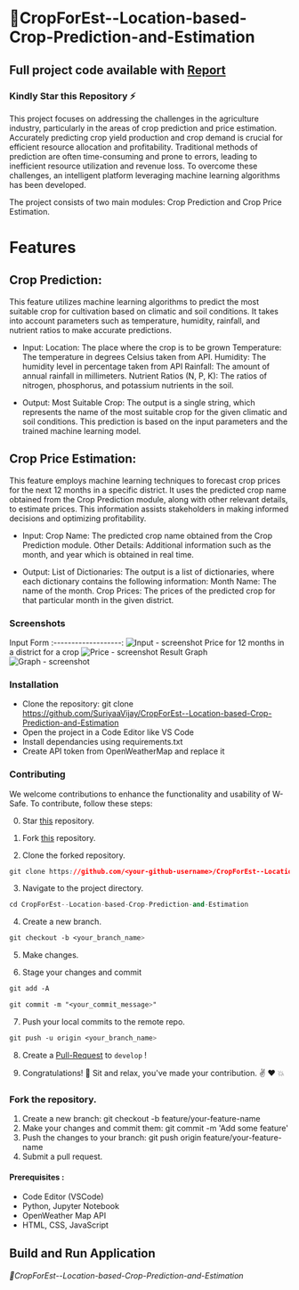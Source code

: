 # 🌾CropForEst--Location-based-Crop-Prediction-and-Estimation

## Full project code available with [Report](https://github.com/SuriyaaVijay/CropForEst--Location-based-Crop-Prediction-and-Estimation/blob/main/Review%20Documents/Project_Report.pdf) 

### Kindly Star this Repository ⚡
This project focuses on addressing the challenges in the agriculture industry, particularly in the areas of crop prediction and price estimation. Accurately predicting crop yield production and crop demand is crucial for efficient resource allocation and profitability. Traditional methods of prediction are often time-consuming and prone to errors, leading to inefficient resource utilization and revenue loss. To overcome these challenges, an intelligent platform leveraging machine learning algorithms has been developed.

The project consists of two main modules: Crop Prediction and Crop Price Estimation.


# Features
## Crop Prediction: 
This feature utilizes machine learning algorithms to predict the most suitable crop for cultivation based on climatic and soil conditions. It takes into account parameters such as temperature, humidity, rainfall, and nutrient ratios to make accurate predictions.

- Input:
Location: The place where the crop is to be grown
Temperature: The temperature in degrees Celsius taken from API.
Humidity: The humidity level in percentage taken from API
Rainfall: The amount of annual rainfall in millimeters.
Nutrient Ratios (N, P, K): The ratios of nitrogen, phosphorus, and potassium nutrients in the soil.

- Output:
Most Suitable Crop: The output is a single string, which represents the name of the most suitable crop for the given climatic and soil conditions. This prediction is based on the input parameters and the trained machine learning model.

## Crop Price Estimation: 
This feature employs machine learning techniques to forecast crop prices for the next 12 months in a specific district. It uses the predicted crop name obtained from the Crop Prediction module, along with other relevant details, to estimate prices. This information assists stakeholders in making informed decisions and optimizing profitability.

- Input:
Crop Name: The predicted crop name obtained from the Crop Prediction module.
Other Details: Additional information such as the month, and year which is obtained in real time.

- Output:
List of Dictionaries: The output is a list of dictionaries, where each dictionary contains the following information:
Month Name: The name of the month.
Crop Prices: The prices of the predicted crop for that particular month in the given district.

### Screenshots
Input Form 
:-------------------:
![Input - screenshot](https://github.com/SuriyaaVijay/CropForEst--Location-based-Crop-Prediction-and-Estimation/assets/92075531/7067569b-7a05-4c4d-9b72-489817398093)
Price for 12 months in a district for a crop
![Price - screenshot](https://github.com/SuriyaaVijay/CropForEst--Location-based-Crop-Prediction-and-Estimation/assets/92075531/ed77d42f-e7e3-4ab9-976f-e3d7f261cecb)
Result Graph 
![Graph - screenshot](https://github.com/SuriyaaVijay/CropForEst--Location-based-Crop-Prediction-and-Estimation/assets/92075531/f34840e5-c725-4e66-a990-7f192db546b0) 


### Installation
- Clone the repository: git clone https://github.com/SuriyaaVijay/CropForEst--Location-based-Crop-Prediction-and-Estimation
- Open the project in a Code Editor like VS Code
- Install dependancies using requirements.txt
- Create API token from OpenWeatherMap and replace it 

### Contributing
We welcome contributions to enhance the functionality and usability of W-Safe. To contribute, follow these steps:

0. Star <a href="https://github.com/SuriyaaVijay/CropForEst--Location-based-Crop-Prediction-and-Estimation" title="this">this</a> repository.

1. Fork <a href="https://github.com/SuriyaaVijay/CropForEst--Location-based-Crop-Prediction-and-Estimation" title="this">this</a> repository.

2. Clone the forked repository.
```css
git clone https://github.com/<your-github-username>/CropForEst--Location-based-Crop-Prediction-and-Estimation
```
  
3. Navigate to the project directory.
```py
cd CropForEst--Location-based-Crop-Prediction-and-Estimation
```

4. Create a new branch.
```css
git checkout -b <your_branch_name>
```

5. Make changes.

6. Stage your changes and commit
```css
git add -A

git commit -m "<your_commit_message>"
```

7. Push your local commits to the remote repo.
```css
git push -u origin <your_branch_name>
```

8. Create a <a href="https://docs.github.com/en/github/collaborating-with-pull-requests/proposing-changes-to-your-work-with-pull-requests/creating-a-pull-request" title="Pull Request">Pull-Request</a> to `develop` !

9. Congratulations! 🎉 Sit and relax, you've made your contribution. ✌️ ❤️ 💥


### Fork the repository.
1. Create a new branch: git checkout -b feature/your-feature-name
2. Make your changes and commit them: git commit -m 'Add some feature'
3. Push the changes to your branch: git push origin feature/your-feature-name
4. Submit a pull request.

#### Prerequisites :
- Code Editor (VSCode)
- Python, Jupyter Notebook
- OpenWeather Map API
- HTML, CSS, JavaScript

## Build and Run Application

###### 🌾CropForEst--Location-based-Crop-Prediction-and-Estimation 
